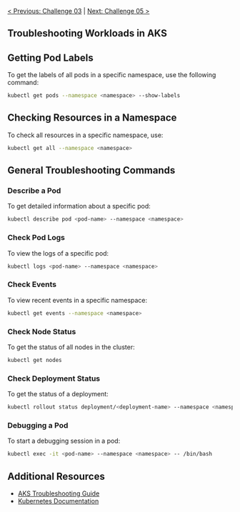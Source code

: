 [< Previous: Challenge 03](./Challenge-03.md) | [ Next: Challenge 05 >](./Challenge-05.md)
## Troubleshooting Workloads in AKS

## Getting Pod Labels
To get the labels of all pods in a specific namespace, use the following command:
```sh
kubectl get pods --namespace <namespace> --show-labels
```

## Checking Resources in a Namespace
To check all resources in a specific namespace, use:
```sh
kubectl get all --namespace <namespace>
```

## General Troubleshooting Commands

### Describe a Pod
To get detailed information about a specific pod:
```sh
kubectl describe pod <pod-name> --namespace <namespace>
```

### Check Pod Logs
To view the logs of a specific pod:
```sh
kubectl logs <pod-name> --namespace <namespace>
```

### Check Events
To view recent events in a specific namespace:
```sh
kubectl get events --namespace <namespace>
```

### Check Node Status
To get the status of all nodes in the cluster:
```sh
kubectl get nodes
```

### Check Deployment Status
To get the status of a deployment:
```sh
kubectl rollout status deployment/<deployment-name> --namespace <namespace>
```

### Debugging a Pod
To start a debugging session in a pod:
```sh
kubectl exec -it <pod-name> --namespace <namespace> -- /bin/bash
```

## Additional Resources
- [AKS Troubleshooting Guide](https://docs.microsoft.com/en-us/azure/aks/troubleshooting)
- [Kubernetes Documentation](https://kubernetes.io/docs/home/)
